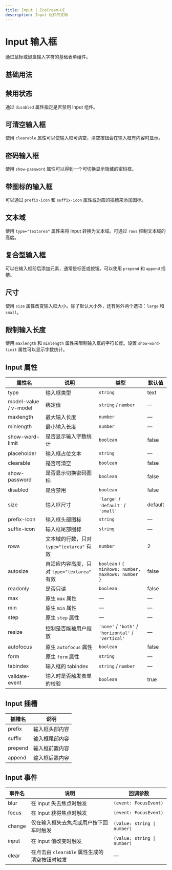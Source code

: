 ```yaml
---
title: Input | IceCream-UI
description: Input 组件的文档
---
```


# Input 输入框

通过鼠标或键盘输入字符的基础表单组件。

## 基础用法

<preview path="../demo/Input/Basic.vue" title="基础用法" description="Input 组件的基础用法"></preview>

## 禁用状态

通过 `disabled` 属性指定是否禁用 Input 组件。

<preview path="../demo/Input/Disabled.vue" title="禁用状态" description="禁用状态的输入框"></preview>

## 可清空输入框

使用 `clearable` 属性可以使输入框可清空，清空按钮会在输入框有内容时显示。

<preview path="../demo/Input/Clearable.vue" title="可清空输入框" description="带有清空按钮的输入框"></preview>

## 密码输入框

使用 `show-password` 属性可以得到一个可切换显示隐藏的密码框。

<preview path="../demo/Input/Password.vue" title="密码输入框" description="可切换显示/隐藏的密码输入框"></preview>

## 带图标的输入框

可以通过 `prefix-icon` 和 `suffix-icon` 属性或对应的插槽来添加图标。

<preview path="../demo/Input/WithIcon.vue" title="带图标的输入框" description="可在输入框前后添加图标"></preview>

## 文本域

使用 `type="textarea"` 属性来将 Input 转换为文本域。可通过 `rows` 控制文本域的高度。

<preview path="../demo/Input/Textarea.vue" title="文本域" description="用于输入多行文本"></preview>

## 复合型输入框

可以在输入框前后添加元素，通常是标签或按钮。可以使用 `prepend` 和 `append` 插槽。

<preview path="../demo/Input/Composite.vue" title="复合型输入框" description="可在输入框前后添加元素"></preview>

## 尺寸

使用 `size` 属性改变输入框大小。除了默认大小外，还有另外两个选项：`large` 和 `small`。

<preview path="../demo/Input/Size.vue" title="不同尺寸" description="Large、Default 和 Small 三种尺寸的输入框"></preview>

## 限制输入长度

使用 `maxlength` 和 `minlength` 属性来限制输入框的字符长度。设置 `show-word-limit` 属性可以显示字数统计。

<preview path="../demo/Input/Limit.vue" title="输入长度限制" description="限制输入字符数量并显示字数统计"></preview>

## Input 属性

| 属性名                | 说明                                        | 类型                                                | 默认值  |
| --------------------- | ------------------------------------------- | --------------------------------------------------- | ------- |
| type                  | 输入框类型                                  | `string`                                            | text    |
| model-value / v-model | 绑定值                                      | `string` / `number`                                 | —       |
| maxlength             | 最大输入长度                                | `number`                                            | —       |
| minlength             | 最小输入长度                                | `number`                                            | —       |
| show-word-limit       | 是否显示输入字数统计                        | `boolean`                                           | false   |
| placeholder           | 输入框占位文本                              | `string`                                            | —       |
| clearable             | 是否可清空                                  | `boolean`                                           | false   |
| show-password         | 是否显示切换密码图标                        | `boolean`                                           | false   |
| disabled              | 是否禁用                                    | `boolean`                                           | false   |
| size                  | 输入框尺寸                                  | `'large'` / `'default'` / `'small'`                 | default |
| prefix-icon           | 输入框头部图标                              | `string`                                            | —       |
| suffix-icon           | 输入框尾部图标                              | `string`                                            | —       |
| rows                  | 文本域的行数，只对 `type="textarea"` 有效   | `number`                                            | 2       |
| autosize              | 自适应内容高度，只对 `type="textarea"` 有效 | `boolean` / `{ minRows: number, maxRows: number }`  | false   |
| readonly              | 是否只读                                    | `boolean`                                           | false   |
| max                   | 原生 `max` 属性                             | —                                                   | —       |
| min                   | 原生 `min` 属性                             | —                                                   | —       |
| step                  | 原生 `step` 属性                            | —                                                   | —       |
| resize                | 控制是否能被用户缩放                        | `'none'` / `'both'` / `'horizontal'` / `'vertical'` | —       |
| autofocus             | 原生 `autofocus` 属性                       | `boolean`                                           | false   |
| form                  | 原生 `form` 属性                            | `string`                                            | —       |
| tabindex              | 输入框的 tabindex                           | `string` / `number`                                 | —       |
| validate-event        | 输入时是否触发表单的校验                    | `boolean`                                           | true    |

## Input 插槽

| 插槽名  | 说明           |
| ------- | -------------- |
| prefix  | 输入框头部内容 |
| suffix  | 输入框尾部内容 |
| prepend | 输入框前置内容 |
| append  | 输入框后置内容 |

## Input 事件

| 事件名 | 说明                                          | 回调参数                    |
| ------ | --------------------------------------------- | --------------------------- |
| blur   | 在 Input 失去焦点时触发                       | `(event: FocusEvent)`       |
| focus  | 在 Input 获得焦点时触发                       | `(event: FocusEvent)`       |
| change | 仅在输入框失去焦点或用户按下回车时触发        | `(value: string \| number)` |
| input  | 在 Input 值改变时触发                         | `(value: string \| number)` |
| clear  | 在点击由 `clearable` 属性生成的清空按钮时触发 | —                           |
